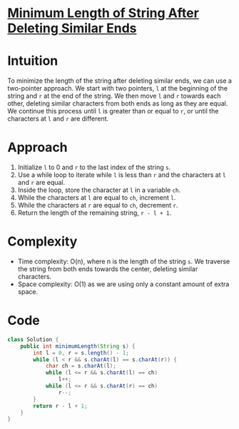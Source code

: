 # [Minimum Length of String After Deleting Similar Ends](https://leetcode.com/problems/minimum-length-of-string-after-deleting-similar-ends/?envType=daily-question&envId=2024-03-05)
# Intuition
To minimize the length of the string after deleting similar ends, we can use a two-pointer approach. We start with two pointers, `l` at the beginning of the string and `r` at the end of the string. We then move `l` and `r` towards each other, deleting similar characters from both ends as long as they are equal. We continue this process until `l` is greater than or equal to `r`, or until the characters at `l` and `r` are different.

# Approach
1. Initialize `l` to 0 and `r` to the last index of the string `s`.
2. Use a while loop to iterate while `l` is less than `r` and the characters at `l` and `r` are equal.
3. Inside the loop, store the character at `l` in a variable `ch`.
4. While the characters at `l` are equal to `ch`, increment `l`.
5. While the characters at `r` are equal to `ch`, decrement `r`.
6. Return the length of the remaining string, `r - l + 1`.

# Complexity
- Time complexity: O(n), where n is the length of the string `s`. We traverse the string from both ends towards the center, deleting similar characters.
- Space complexity: O(1) as we are using only a constant amount of extra space.

# Code
```java
class Solution {
    public int minimumLength(String s) {
        int l = 0, r = s.length() - 1;
        while (l < r && s.charAt(l) == s.charAt(r)) {
            char ch = s.charAt(l);
            while (l <= r && s.charAt(l) == ch)
                l++;
            while (l <= r && s.charAt(r) == ch)
                r--;
        }
        return r - l + 1;
    }
}
```
